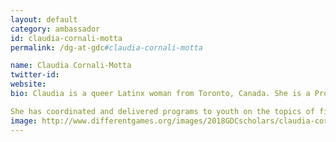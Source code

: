 ```yaml
---
layout: default
category: ambassador
id: claudia-cornali-motta
permalink: /dg-at-gdc#claudia-cornali-motta

name: Claudia Cornali-Motta
twitter-id:
website:
bio: Claudia is a queer Latinx woman from Toronto, Canada. She is a Product Manager at TWG, a software consulting firm.  Claudia is committed to the centering of Queer, Trans, Indigenous and Afro-Latinx voices and her work with MUJER helps her build spaces where folks in the Latinx community can express themselves freely and openly.

She has coordinated and delivered programs to youth on the topics of financial literacy and entrepreneurship as a means of creating their own economic empowerment. Her background in front-end web development and work as a project coordinator has led to her work with brands like TD and Virgin Mobile Canada. In her work as a product manager she builds experiences for folks across different platforms and mediums. 
image: http://www.differentgames.org/images/2018GDCscholars/claudia-cornali-motta.png
---
```

